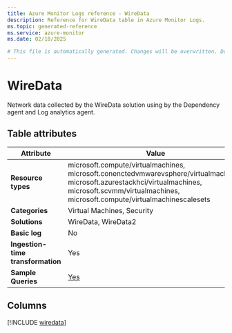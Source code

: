 ```yaml
---
title: Azure Monitor Logs reference - WireData
description: Reference for WireData table in Azure Monitor Logs.
ms.topic: generated-reference
ms.service: azure-monitor
ms.date: 02/18/2025

# This file is automatically generated. Changes will be overwritten. Do not change this file directly.
---
```


# WireData

Network data collected by the WireData solution using by the Dependency agent and Log analytics agent.


## Table attributes

|Attribute|Value|
|---|---|
|**Resource types**|microsoft.compute/virtualmachines,<br>microsoft.conenctedvmwarevsphere/virtualmachines,<br>microsoft.azurestackhci/virtualmachines,<br>microsoft.scvmm/virtualmachines,<br>microsoft.compute/virtualmachinescalesets|
|**Categories**|Virtual Machines, Security|
|**Solutions**| WireData, WireData2|
|**Basic log**|No|
|**Ingestion-time transformation**|Yes|
|**Sample Queries**|[Yes](/azure/azure-monitor/reference/queries/wiredata)|



## Columns
  
[!INCLUDE [wiredata](~/reusable-content/ce-skilling/azure/includes/azure-monitor/reference/tables/wiredata-include.md)]
